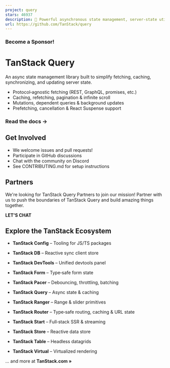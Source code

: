 ```yaml
---
project: query
stars: 46937
description: 🤖 Powerful asynchronous state management, server-state utilities and data fetching for the web. TS/JS, React Query, Solid Query, Svelte Query and Vue Query.
url: https://github.com/TanStack/query
---
```


  

### Become a Sponsor!

TanStack Query
==============

An async state management library built to simplify fetching, caching, synchronizing, and updating server state.

-   Protocol‑agnostic fetching (REST, GraphQL, promises, etc.)
-   Caching, refetching, pagination & infinite scroll
-   Mutations, dependent queries & background updates
-   Prefetching, cancellation & React Suspense support

### Read the docs →

Get Involved
------------

-   We welcome issues and pull requests!
-   Participate in GitHub discussions
-   Chat with the community on Discord
-   See CONTRIBUTING.md for setup instructions

Partners
--------

We're looking for TanStack Query Partners to join our mission! Partner with us to push the boundaries of TanStack Query and build amazing things together.

**LET'S CHAT**

Explore the TanStack Ecosystem
------------------------------

-   **TanStack Config** – Tooling for JS/TS packages
-   **TanStack DB** – Reactive sync client store
-   **TanStack DevTools** – Unified devtools panel
-   **TanStack Form** – Type‑safe form state
-   **TanStack Pacer** – Debouncing, throttling, batching  
    
-   **TanStack Query** – Async state & caching
-   **TanStack Ranger** – Range & slider primitives
-   **TanStack Router** – Type‑safe routing, caching & URL state
-   **TanStack Start** – Full‑stack SSR & streaming
-   **TanStack Store** – Reactive data store
-   **TanStack Table** – Headless datagrids
-   **TanStack Virtual** – Virtualized rendering

… and more at **TanStack.com »**
